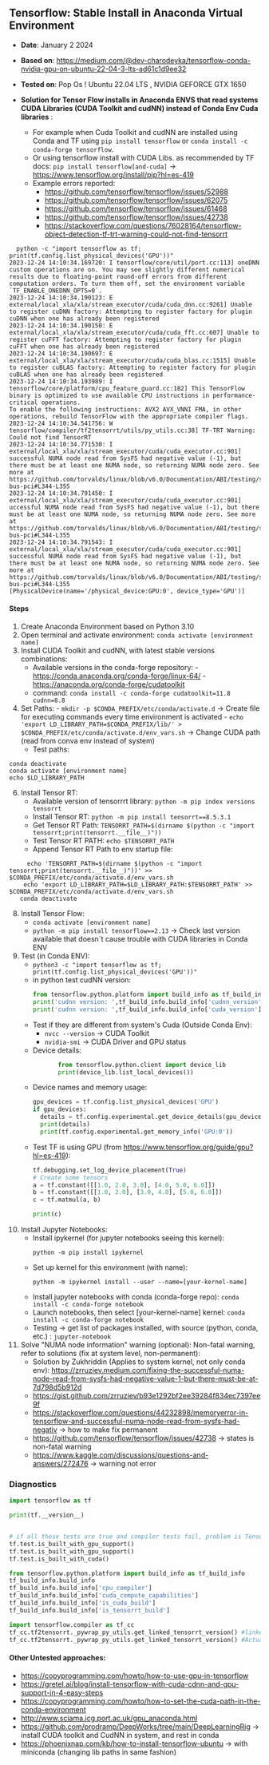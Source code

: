 ## Tensorflow: Stable Install in Anaconda Virtual Environment
- **Date**: January 2 2024
- **Based on**: https://medium.com/@dev-charodeyka/tensorflow-conda-nvidia-gpu-on-ubuntu-22-04-3-lts-ad61c1d9ee32
- **Tested on**: Pop Os ! Ubuntu 22.04 LTS , NVIDIA GEFORCE GTX 1650

- **Solution for Tensor Flow installs in Anaconda ENVS that read systems CUDA Libraries (CUDA Toolkit and cudNN) instead of Conda Env Cuda libraries** :

  * For example when Cuda Toolkit and cudNN are installed using Conda and TF using ```pip install tensorflow``` or ```conda install -c conda-forge tensorflow```.
  * Or using tensorflow install with CUDA Libs. as recommended by TF docs: ```pip install tensorflow[and-cuda]``` -> https://www.tensorflow.org/install/pip?hl=es-419
  * Example errors reported:
    - https://github.com/tensorflow/tensorflow/issues/52988
    - https://github.com/tensorflow/tensorflow/issues/62075
    - https://github.com/tensorflow/tensorflow/issues/61468
    - https://github.com/tensorflow/tensorflow/issues/42738
    - https://stackoverflow.com/questions/76028164/tensorflow-object-detection-tf-trt-warning-could-not-find-tensorrt
```
  python -c "import tensorflow as tf; print(tf.config.list_physical_devices('GPU'))"
2023-12-24 14:10:34.169720: I tensorflow/core/util/port.cc:113] oneDNN custom operations are on. You may see slightly different numerical results due to floating-point round-off errors from different computation orders. To turn them off, set the environment variable `TF_ENABLE_ONEDNN_OPTS=0`.
2023-12-24 14:10:34.190123: E external/local_xla/xla/stream_executor/cuda/cuda_dnn.cc:9261] Unable to register cuDNN factory: Attempting to register factory for plugin cuDNN when one has already been registered
2023-12-24 14:10:34.190150: E external/local_xla/xla/stream_executor/cuda/cuda_fft.cc:607] Unable to register cuFFT factory: Attempting to register factory for plugin cuFFT when one has already been registered
2023-12-24 14:10:34.190697: E external/local_xla/xla/stream_executor/cuda/cuda_blas.cc:1515] Unable to register cuBLAS factory: Attempting to register factory for plugin cuBLAS when one has already been registered
2023-12-24 14:10:34.193989: I tensorflow/core/platform/cpu_feature_guard.cc:182] This TensorFlow binary is optimized to use available CPU instructions in performance-critical operations.
To enable the following instructions: AVX2 AVX_VNNI FMA, in other operations, rebuild TensorFlow with the appropriate compiler flags.
2023-12-24 14:10:34.541756: W tensorflow/compiler/tf2tensorrt/utils/py_utils.cc:38] TF-TRT Warning: Could not find TensorRT
2023-12-24 14:10:34.771530: I external/local_xla/xla/stream_executor/cuda/cuda_executor.cc:901] successful NUMA node read from SysFS had negative value (-1), but there must be at least one NUMA node, so returning NUMA node zero. See more at https://github.com/torvalds/linux/blob/v6.0/Documentation/ABI/testing/sysfs-bus-pci#L344-L355
2023-12-24 14:10:34.791450: I external/local_xla/xla/stream_executor/cuda/cuda_executor.cc:901]  uccessful NUMA node read from SysFS had negative value (-1), but there must be at least one NUMA node, so returning NUMA node zero. See more at https://github.com/torvalds/linux/blob/v6.0/Documentation/ABI/testing/sysfs-bus-pci#L344-L355
2023-12-24 14:10:34.791543: I external/local_xla/xla/stream_executor/cuda/cuda_executor.cc:901] successful NUMA node read from SysFS had negative value (-1), but there must be at least one NUMA node, so returning NUMA node zero. See more at https://github.com/torvalds/linux/blob/v6.0/Documentation/ABI/testing/sysfs-bus-pci#L344-L355
[PhysicalDevice(name='/physical_device:GPU:0', device_type='GPU')]
```
#### Steps
1. Create Anaconda Environment based on Python 3.10
2. Open terminal and activate environment: ``` conda activate [environment name] ```
3. Install CUDA Toolkit and cudNN, with latest stable versions combinations:
     - Available versions in the conda-forge repository:
           -  https://conda.anaconda.org/conda-forge/linux-64/
           - https://anaconda.org/conda-forge/cudatoolkit
     - command: ``` conda install -c conda-forge cudatoolkit=11.8 cudnn=8.8 ```
4. Set Paths:
       - ``` mkdir -p $CONDA_PREFIX/etc/conda/activate.d ``` -> Create file for executing commands every time environment is activated
       - ```echo 'export LD_LIBRARY_PATH=$CONDA_PREFIX/lib/' > $CONDA_PREFIX/etc/conda/activate.d/env_vars.sh``` -> Change CUDA path (read from conva env instead of system)
   - Test paths:
```
conda deactivate
conda activate [environment name]
echo $LD_LIBRARY_PATH
```
6. Install Tensor RT:
   - Available version of tensorrrt library: ```python -m pip index versions tensorrt```
   - Install Tensor RT: ```python -m pip install tensorrt==8.5.3.1```
   - Get Tensor RT Path: ```TENSORRT_PATH=$(dirname $(python -c "import tensorrt;print(tensorrt.__file__)")) ```
   - Test Tensor RT PATH: ```echo $TENSORRT_PATH```
   - Append Tensor RT Path to env startup file:
```
     echo 'TENSORRT_PATH=$(dirname $(python -c "import tensorrt;print(tensorrt.__file__)"))' >> $CONDA_PREFIX/etc/conda/activate.d/env_vars.sh
    echo 'export LD_LIBRARY_PATH=$LD_LIBRARY_PATH:$TENSORRT_PATH' >> $CONDA_PREFIX/etc/conda/activate.d/env_vars.sh
   conda deactivate
```
8. Install Tensor Flow:
     - ```conda activate [environment name]```
     - ```python -m pip install tensorflow==2.13``` -> Check last version available that doesn´t cause trouble with CUDA libraries in Conda ENV
9. Test (in Conda ENV):
     - ```python3 -c "import tensorflow as tf; print(tf.config.list_physical_devices('GPU'))"```
     - in python test cudNN version:
       ```python
       from tensorflow.python.platform import build_info as tf_build_info
       print('cudnn version: ',tf_build_info.build_info['cudnn_version'])
       print('cudnn version: ',tf_build_info.build_info['cuda_version'])
       ```
     - Test if they are different from system's Cuda (Outside Conda Env):
       * ```nvcc --version``` -> CUDA Toolkit
       * ```nvidia-smi``` -> CUDA Driver and GPU status
     - Device details:
       ```python
              from tensorflow.python.client import device_lib
              print(device_lib.list_local_devices())
       ```
     - Device names and memory usage:
       ```python
       gpu_devices = tf.config.list_physical_devices('GPU')
       if gpu_devices:
         details = tf.config.experimental.get_device_details(gpu_devices[0])
         print(details)
         print(tf.config.experimental.get_memory_info('GPU:0'))
       ```
     - Test TF is using GPU (from    https://www.tensorflow.org/guide/gpu?hl=es-419):
       ```python
       tf.debugging.set_log_device_placement(True)
       # Create some tensors
       a = tf.constant([[1.0, 2.0, 3.0], [4.0, 5.0, 6.0]])
       b = tf.constant([[1.0, 2.0], [3.0, 4.0], [5.0, 6.0]])
       c = tf.matmul(a, b)

       print(c)
       ```     
10. Install Jupyter Notebooks:
       * Install ipykernel (for jupyter notebooks seeing this kernel):
         ```
         python -m pip install ipykernel
         ```
       * Set up kernel for this environment (with name):
         ```
         python -m ipykernel install --user --name=[your-kernel-name]
         ```
       * Install jupyter notebooks with conda (conda-forge repo):
         ```conda install -c conda-forge notebook```
       * Launch notebooks, then select [your-kernel-name] kernel:
         ```conda install -c conda-forge notebook```
       * Testing -> get list of packages installed, with source (python, conda, etc.) : ```jupyter-notebook```
12. Solve "NUMA node information" warning (optional):
    Non-fatal warning, refer to solutions (fix at system level, non-permanent):
     - Solution by Zukhriddin (Applies to system kernel, not only conda env): https://zrruziev.medium.com/fixing-the-successful-numa-node-read-from-sysfs-had-negative-value-1-but-there-must-be-at-7d798d5b912d
     - https://gist.github.com/zrruziev/b93e1292bf2ee39284f834ec7397ee9f
     - https://stackoverflow.com/questions/44232898/memoryerror-in-tensorflow-and-successful-numa-node-read-from-sysfs-had-negativ -> how to make fix permanent
     - https://github.com/tensorflow/tensorflow/issues/42738 -> states is non-fatal warning
     - https://www.kaggle.com/discussions/questions-and-answers/272476 -> warning not error
   
### Diagnostics
```python
import tensorflow as tf

print(tf.__version__)


# if all these tests are true and compiler tests fail, problem is Tensor RT
tf.test.is_built_with_gpu_support()
tf.test.is_built_with_gpu_support()
tf.test.is_built_with_cuda()

from tensorflow.python.platform import build_info as tf_build_info
tf_build_info.build_info
tf_build_info.build_info['cpu_compiler']
tf_build_info.build_info['cuda_compute_capabilities']
tf_build_info.build_info['is_cuda_build']
tf_build_info.build_info['is_tensorrt_build']

import tensorflow.compiler as tf_cc
tf_cc.tf2tensorrt._pywrap_py_utils.get_linked_tensorrt_version() #linked Tensor RT version
tf_cc.tf2tensorrt._pywrap_py_utils.get_linked_tensorrt_version() #Actually loaded Tensor RT version, breaks if wrong
```

   
#### Other Untested approaches:
- https://copyprogramming.com/howto/how-to-use-gpu-in-tensorflow
- https://gretel.ai/blog/install-tensorflow-with-cuda-cdnn-and-gpu-support-in-4-easy-steps
- https://copyprogramming.com/howto/how-to-set-the-cuda-path-in-the-conda-environment
- http://www.sciama.icg.port.ac.uk/gpu_anaconda.html
- https://github.com/prodramp/DeepWorks/tree/main/DeepLearningRig -> install CUDA toolkit and CudNN in system, and rest in conda
- https://phoenixnap.com/kb/how-to-install-tensorflow-ubuntu -> with miniconda (changing lib paths in same fashion)

   

   
